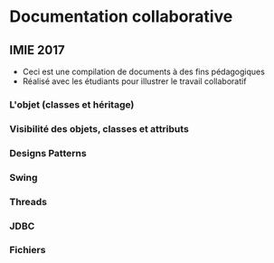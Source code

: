 
# Documentation collaborative

## IMIE 2017

- Ceci est une compilation de documents à des fins pédagogiques
- Réalisé avec les étudiants pour illustrer le travail collaboratif

### L'objet (classes et héritage)

### Visibilité des objets, classes et attributs

### Designs Patterns

### Swing

### Threads

### JDBC

### Fichiers

